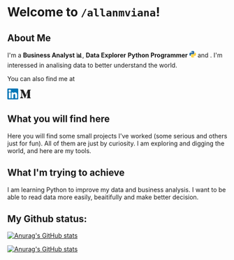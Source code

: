 # Welcome to `/allanmviana`!

## About Me
I'm a **Business Analyst 📊**, **Data Explorer** **Python Programmer** <img src="https://github.com/allanmviana/allanmviana/blob/main/img/python.svg" width="15px"> and . I'm interessed in analising data to better understand the world.

You can also find me at

[<img src="https://github.com/allanmviana/allanmviana/blob/main/img/Slide1.PNG" width="25px">](https://www.linkedin.com/in/allanmviana/)
[<img src="https://github.com/allanmviana/allanmviana/blob/main/img/Slide2.PNG" width="25px">](https://medium.com/@allanmviana)

## What you will find here
Here you will find some small projects I've worked  (some serious and others just for fun). All of them are just by curiosity. I am exploring and digging the world, and here are my tools.

## What I'm trying to achieve
I am learning Python to improve my data and business analysis. I want to be able to read data more easily, beaitifully and make better decision. 

## My Github status:
[![Anurag's GitHub stats](https://github-readme-stats.vercel.app/api/?username=allanmviana&show_icons=true&title_color=fff&icon_color=79ff97&text_color=9f9f9f&bg_color=151515)](https://github.com/allanmviana/github-readme-stats)

[![Anurag's GitHub stats](https://github-readme-stats.vercel.app/api/top-langs/?username=allanmviana&show_icons=true&title_color=fff&icon_color=79ff97&text_color=9f9f9f&bg_color=151515)](https://github.com/allanmviana/github-readme-stats)


<!--
**allanmviana/allanmviana** is a ✨ _special_ ✨ repository because its `README.md` (this file) appears on your GitHub profile.

Here are some ideas to get you started:

- 🔭 I’m currently working on ...
- 🌱 I’m currently learning ...
- 👯 I’m looking to collaborate on ...
- 🤔 I’m looking for help with ...
- 💬 Ask me about ...
- 📫 How to reach me: ...
- 😄 Pronouns: ...
- ⚡ Fun fact: ...
-->
